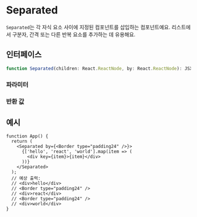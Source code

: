 # Separated

`Separated`는 각 자식 요소 사이에 지정된 컴포넌트를 삽입하는 컴포넌트예요. 리스트에서 구분자, 간격 또는 다른 반복 요소를 추가하는 데 유용해요.

## 인터페이스
```ts
function Separated(children: React.ReactNode, by: React.ReactNode): JSX.Element;

```

### 파라미터

<Interface
  required
  name="children"
  type="React.ReactNode"
  description="렌더링할 자식 요소들이에요. 올바른 리액트 요소(<code>React.isValidElement</code>)만 렌더링돼요."
/>

<Interface
  required
  name="by"
  type="React.ReactNode"
  description="자식 요소들 사이에 삽입할 컴포넌트예요."
/>

### 반환 값

<Interface
  name=""
  type="JSX.Element"
  description="지정한 구분자로 자식을 구분하는 리액트 컴포넌트예요."
/>


## 예시

```tsx
function App() {
  return (
    <Separated by={<Border type="padding24" />}>
      {['hello', 'react', 'world'].map(item => (
        <div key={item}>{item}</div>
      ))}
    </Separated>
  );
  // 예상 출력:
  // <div>hello</div>
  // <Border type="padding24" />
  // <div>react</div>
  // <Border type="padding24" />
  // <div>world</div>
}
```
  
